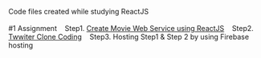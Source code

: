 Code files created while studying ReactJS<br>
<br>
#1 Assignment
&nbsp;&nbsp; Step1. <a href="https://nomadcoders.co/react-for-beginners/lobby">Create Movie Web Service using ReactJS</a>
&nbsp;&nbsp; Step2. <a href="https://nomadcoders.co/nwitter">Twwiter Clone Coding</a>
&nbsp;&nbsp; Step3. Hosting Step1 & Step 2 by using Firebase hosting